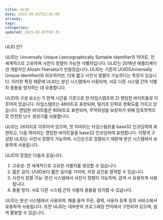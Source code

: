 ```yaml
---
title: ULID
date: 2023-05-01T22:45:00
aliases: 
tags: 
categories: 
updated: 2025-01-07T00:35
---
```


ULID 란?

ULID는 Universally Unique Lexicographically Sortable Identifier의 약어로, 전 세계적으로 고유하며 사전식 정렬이 가능한 식별자입니다. ULID는 2016년 애플리케이션 개발자인 Alizain Feerasta가 만들었습니다. ULID는 기존의 UUID(Universally Unique Identifier)와 비슷하지만, 더욱 짧고 사전식 정렬이 가능하다는 특징이 있습니다. 이러한 특징 때문에 ULID는 분산 시스템에서 사용되며, 서로 다른 시스템 간의 식별자 충돌을 방지하는 데 유용합니다.

ULID의 구성 요소는 1) 현재 시간을 기준으로 한 타임스탬프와 2) 랜덤한 바이트들로 이루어져 있습니다. 타임스탬프는 48비트로 표현되며, 밀리초 단위로 정확도를 가지고 있습니다. 랜덤한 바이트들은 80비트로 표현되며, 무작위성을 보장하기 위해 암호학적으로 안전한 난수 생성기를 사용합니다.

ULID는 26자리로 이루어져 있으며, 첫 10자리는 타임스탬프를 base32 인코딩하여 표현하고, 다음 16자리는 랜덤한 바이트들을 base32 인코딩하여 표현합니다. 이렇게 구성된 ULID는 사전식 정렬이 가능하며, 시간순으로 정렬되기 때문에 분산 시스템에서 유용하게 사용됩니다.

ULID의 장점은 다음과 같습니다.

1. 고유성: 전 세계적으로 고유한 식별자를 생성할 수 있습니다.
2. 짧은 길이: UUID보다 짧은 길이를 가지며, 저장 공간을 절약할 수 있습니다.
3. 사전식 정렬 가능: 분산 시스템에서 사전식 정렬이 가능하며, 검색 시 유용하게 사용됩니다.
4. 충돌 방지: 서로 다른 시스템 간의 식별자 충돌을 방지할 수 있습니다.

ULID는 분산 시스템에서 사용되며, 예를 들어 주문, 결제, 사용자 등록 등의 서비스에서 유용하게 사용됩니다. 또한 ULID는 대부분의 프로그래밍 언어에서 구현되어 있으며, 쉽게 활용할 수 있습니다.
